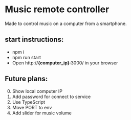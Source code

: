 # Music remote controller

Made to control music on a computer from a smartphone.

## start instructions:
- npm i
- npm run start
- Open http://**{computer_ip}**:3000/ in your browser

## Future plans:
0) Show local computer IP
1) Add password for connect to service
2) Use TypeScript
3) Move PORT to env
4) Add slider for music volume
